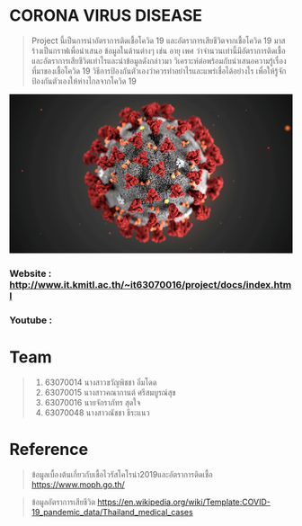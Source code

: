 # CORONA VIRUS DISEASE
> Project นี้เป็นการนำอัตราการติดเชื้อโควิด 19 และอัตราการเสียชีวิตจากเชื้อโควิด 19 มาสร้างเป็นกราฟเพื่อนำเสนอ
> ข้อมูลในด้านต่างๆ เช่น อายุ เพศ ว่าจำนวนเท่านี้มีอัตราการติดเชื้อและอัตราการเสียชีวิตเท่าไรและนำข้อมูลดังกล่าวมา
> วิเคราะห์ต่อพร้อมกับนำเสนอความรู้เรื่องที่มาของเชื้อโควิด 19 วิธีการป้องกันตัวเองว่าควรทำอย่าไรและแพร่เชื่อได้อย่างไร 
> เพื่อให้รู้จักป้องกันตัวเองให้ห่างไกลจากโควิด 19 

![alt text](photo/_110781797_d3334964-32ff-4463-a604-f021cfaa1a7d.jpg)
### Website : http://www.it.kmitl.ac.th/~it63070016/project/docs/index.html
### Youtube : 
# Team
> 1. 63070014 นางสาวขวัญพิชชา อิ่มโดด
> 2. 63070015 นางสาวคณากานต์ ศรีสมบูรณ์สุข
> 3. 63070016 นายจักราภัทร สุดใจ
> 4. 63070048 นางสาวณัชชา ธีระแนว
# Reference
> ข้อมูลเบื้องต้นเกี่ยวกับเชื้อไวรัสโคโรน่า2019และอัตราการติดเชื้อ https://www.moph.go.th/

> ข้อมูลอัตราการเสียชีวิต https://en.wikipedia.org/wiki/Template:COVID-19_pandemic_data/Thailand_medical_cases
